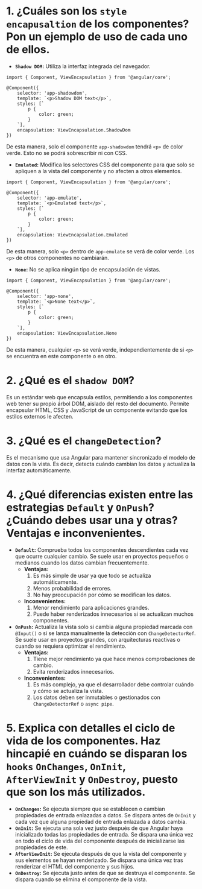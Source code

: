 # 1. ¿Cuáles son los `style encapusaltion` de los componentes? Pon un ejemplo de uso de cada uno de ellos.
* **`Shadow DOM`:** Utiliza la interfaz integrada del navegador.
```
import { Component, ViewEncapsulation } from '@angular/core';

@Component({
    selector: 'app-shadowdom',
    template: `<p>Shadow DOM text</p>`,
    styles: [`
        p {
            color: green;
        }
    `],
    encapsulation: ViewEncapsulation.ShadowDom
})
```
De esta manera, solo el componente `app-shadowdom` tendrá `<p>` de color verde. Esto no se podrá sobrescribir ni con CSS.

* **`Emulated`:** Modifica los selectores CSS del componente para que solo se apliquen a la vista del componente y no afecten a otros elementos.
```
import { Component, ViewEncapsulation } from '@angular/core';

@Component({
    selector: 'app-emulate',
    template: `<p>Emulated text</p>`,
    styles: [`
        p {
            color: green;
        }
    `],
    encapsulation: ViewEncapsulation.Emulated
})
```
De esta manera, solo `<p>` dentro de `app-emulate` se verá de color verde. Los `<p>` de otros componentes no cambiarán.

* **`None`:** No se aplica ningún tipo de encapsulación de vistas.
```
import { Component, ViewEncapsulation } from '@angular/core';

@Component({
    selector: 'app-none',
    template: `<p>None text</p>`,
    styles: [`
        p {
            color: green;
        }
    `],
    encapsulation: ViewEncapsulation.None
})
```
De esta manera, cualquier `<p>` se verá verde, independientemente de si `<p>` se encuentra en este componente o en otro.

# 2. ¿Qué es el `shadow DOM`?
Es un estándar web que encapsula estilos, permitiendo a los componentes web tener su propio árbol DOM, aislado del resto del documento. Permite encapsular HTML, CSS y JavaScript de un componente evitando que los estilos externos le afecten.

# 3. ¿Qué es el `changeDetection`?
Es el mecanismo que usa Angular para mantener sincronizado el modelo de datos con la vista. Es decir, detecta cuándo cambian los datos y actualiza la interfaz automáticamente.

# 4. ¿Qué diferencias existen entre las estrategias `Default` y `OnPush`? ¿Cuándo debes usar una y otras? Ventajas e inconvenientes.
* **`Default`:** Comprueba todos los componentes descendientes cada vez que ocurre cualquier cambio. Se suele usar en proyectos pequeños o medianos cuando los datos cambian frecuentemente.
    - **Ventajas:**
        1. Es más simple de usar ya que todo se actualiza automáticamente.
        2. Menos probabilidad de errores.
        3. No hay preocupación por cómo se modifican los datos.
    - **Inconvenientes:**
        1. Menor rendimiento para aplicaciones grandes.
        2. Puede haber renderizados innecesarios si se actualizan muchos componentes.
* **`OnPush`:** Actualiza la vista solo si cambia alguna propiedad marcada con `@Input()` o si se lanza manualmente la detección con `ChangeDetectorRef`. Se suele usar en proyectos grandes, con arquitecturas reactivas o cuando se requiera optimizar el rendimiento.
    - **Ventajas:**
        1. Tiene mejor rendimiento ya que hace menos comprobaciones de cambio.
        2. Evita renderizados innecesarios.
    - **Inconvenientes:**
        1. Es más complejo, ya que el desarrollador debe controlar cuándo y cómo se actualiza la vista.
        2. Los datos deben ser inmutables o gestionados con `ChangeDetectorRef` o `async pipe`.

# 5. Explica con detalles el ciclo de vida de los componentes. Haz hincapié en cuándo se disparan los `hooks` `OnChanges`, `OnInit`, `AfterViewInit` y `OnDestroy`, puesto que son los más utilizados.
* **`OnChanges`:** Se ejecuta siempre que se establecen o cambian propiedades de entrada enlazadas a datos. Se dispara antes de `OnInit` y cada vez que alguna propiedad de entrada enlazada a datos cambia.
* **`OnInit`:** Se ejecuta una sola vez justo después de que Angular haya inicializado todas las propiedades de entrada. Se dispara una única vez en todo el ciclo de vida del componente después de inicializarse las propiedades de este.
* **`AfterViewInit`:** Se ejecuta después de que la vista del componente y sus elementos se hayan renderizado. Se dispara una única vez tras renderizar el HTML del componente y sus hijos.
* **`OnDestroy`:** Se ejecuta justo antes de que se destruya el componente. Se dispara cuando se elimina el componente de la vista.
